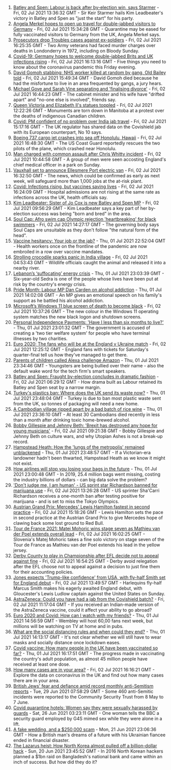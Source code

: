 1. [Batley and Spen: Labour is back after by-election win, says Starmer](https://www.bbc.co.uk/news/uk-politics-57696431) - Fri, 02 Jul 2021 13:36:32 GMT - Sir Keir Starmer hails Kim Leadbeater's victory in Batley and Spen as "just the start" for his party.
2. [Angela Merkel hopes to open up travel for double-jabbed visitors to Germany](https://www.bbc.co.uk/news/uk-57699000) - Fri, 02 Jul 2021 15:34:28 GMT - Quarantine may be eased for fully vaccinated visitors to Germany from the UK, Angela Merkel says.
3. [Prosecutors drop Troubles cases against ex-soldiers](https://www.bbc.co.uk/news/uk-northern-ireland-57694417) - Fri, 02 Jul 2021 16:25:35 GMT - Two Army veterans had faced murder charges over deaths in Londonderry in 1972, including on Bloody Sunday.
4. [Covid-19: Germany hopes to welcome double-jabbed Brits and UK infections rising](https://www.bbc.co.uk/news/uk-57698518) - Fri, 02 Jul 2021 16:13:16 GMT - Five things you need to know about the coronavirus pandemic this Friday evening.
5. [David Gomoh stabbing: NHS worker killed at random by gang, Old Bailey told](https://www.bbc.co.uk/news/uk-england-london-57698248) - Fri, 02 Jul 2021 15:49:34 GMT - David Gomoh died because he had the misfortune to live in an area frequented by gangs, a jury hears.
6. [Michael Gove and Sarah Vine separating and 'finalising divorce'](https://www.bbc.co.uk/news/uk-politics-57699096) - Fri, 02 Jul 2021 16:44:23 GMT - The cabinet minister and his wife have "drifted apart" and "no-one else is involved", friends say.
7. [Queen Victoria and Elizabeth II's statues toppled](https://www.bbc.co.uk/news/world-us-canada-57693683) - Fri, 02 Jul 2021 12:22:26 GMT - Monuments are torn down in Manitoba at a protest over the deaths of indigenous Canadian children.
8. [Covid: PM confident of no problem over India jab travel](https://www.bbc.co.uk/news/health-57695835) - Fri, 02 Jul 2021 15:17:16 GMT - The UK regulator has shared data on the Covishield jab with its European counterpart, No 10 says.
9. [Boeing 737 cargo jet crashes into sea off Honolulu, Hawaii](https://www.bbc.co.uk/news/world-us-canada-57697835) - Fri, 02 Jul 2021 16:48:30 GMT - The US Coast Guard reportedly rescues the two pilots of the plane, which crashed near Honolulu.
10. [Man charged with common assault after Chris Whitty incident](https://www.bbc.co.uk/news/uk-57695301) - Fri, 02 Jul 2021 10:44:58 GMT - A group of men were seen accosting England's chief medical officer in a park on Sunday.
11. [Vauxhall set to announce Ellesmere Port electric van](https://www.bbc.co.uk/news/business-57700749) - Fri, 02 Jul 2021 16:32:50 GMT - The news, which could be confirmed as early as next week, will safeguard more than 1,000 jobs at the at-risk plant.
12. [Covid: Infections rising, but vaccines saving lives](https://www.bbc.co.uk/news/health-57694918) - Fri, 02 Jul 2021 16:24:09 GMT - Hospital admissions are not rising at the same rate as infections across the UK, health officials say.
13. [Kim Leadbeater: Sister of Jo Cox is new Batley and Spen MP](https://www.bbc.co.uk/news/uk-england-leeds-57693843) - Fri, 02 Jul 2021 09:56:29 GMT - Kim Leadbeater says a key part of her by-election success was being "born and bred" in the area.
14. [Soul Cap: Afro swim cap Olympic rejection 'heartbreaking' for black swimmers](https://www.bbc.co.uk/news/newsbeat-57688380) - Fri, 02 Jul 2021 14:27:17 GMT - The governing body says Soul Caps are unsuitable as they don't follow "the natural form of the head".
15. [Vaccine hesitancy: Your job or the jab?](https://www.bbc.co.uk/news/world-us-canada-57686717) - Thu, 01 Jul 2021 22:52:04 GMT - Health workers once on the frontline of the pandemic are now embroiled in a row over vaccine mandates.
16. [Strolling crocodile sparks panic in India village](https://www.bbc.co.uk/news/world-asia-india-57691731) - Fri, 02 Jul 2021 04:53:43 GMT - Wildlife officials caught the animal and released it into a nearby river.
17. [Lebanon’s ‘suffocating’ energy crisis](https://www.bbc.co.uk/news/world-middle-east-57685203) - Thu, 01 Jul 2021 23:03:39 GMT - Six-year-old Sedra is one of the people whose lives have been put at risk by the country's energy crisis.
18. [Pride Month: Labour MP Dan Carden on alcohol addiction](https://www.bbc.co.uk/news/uk-politics-57685213) - Thu, 01 Jul 2021 14:02:08 GMT - An MP gives an emotional speech on his family's support as he battled his alcohol addiction.
19. [Microsoft’s Windows 11 blue screen of death to become black](https://www.bbc.co.uk/news/technology-57695586) - Fri, 02 Jul 2021 10:37:26 GMT - The new colour in the Windows 11 operating system matches the new black logon and shutdown screens.
20. [Personal Independence Payments: 'Have I less than six months to live?'](https://www.bbc.co.uk/news/uk-57688734) - Thu, 01 Jul 2021 23:01:32 GMT - The government is accused of creating a 'two tier welfare system' for people who have terminal illnesses by two charities.
21. [Euro 2020: The fans who will be at the England v Ukraine match](https://www.bbc.co.uk/news/uk-57652630) - Fri, 02 Jul 2021 12:25:12 GMT - England fans with tickets for Saturday's quarter-final tell us how they've managed to get there.
22. [Parents of children called Alexa challenge Amazon](https://www.bbc.co.uk/news/technology-57680173) - Thu, 01 Jul 2021 23:34:46 GMT - Youngsters are being bullied over their name - also the default wake word for the tech firm's smart speakers.
23. [Batley and Spen: Fraught by-election concludes in dramatic fashion](https://www.bbc.co.uk/news/uk-england-leeds-57690885) - Fri, 02 Jul 2021 06:29:12 GMT - How drama built as Labour retained its Batley and Spen seat by a narrow margin.
24. [Turkey's plastics ban: Where does the UK send its waste now?](https://www.bbc.co.uk/news/uk-57680723) - Thu, 01 Jul 2021 23:48:04 GMT - Turkey is due to ban most plastic waste sent from the UK, so tonnes of packaging will need a new home.
25. [A Cambodian village ripped apart by a bad batch of rice wine](https://www.bbc.co.uk/news/world-asia-57496790) - Thu, 01 Jul 2021 23:36:10 GMT - At least 30 Cambodians died recently in less than a month after drinking toxic home-brewed alcohol.
26. [Bobby Gillespie and Jehnny Beth: 'Brexit has destroyed any hope for young musicians'](https://www.bbc.co.uk/news/entertainment-arts-57637116) - Fri, 02 Jul 2021 09:21:38 GMT - Bobby Gillespie and Jehnny Beth on culture wars, and why Utopian Ashes is not a break-up record.
27. [Hampstead Heath: How the 'lungs of the metropolis' remained unblackened](https://www.bbc.co.uk/news/uk-england-london-57656978) - Thu, 01 Jul 2021 23:48:57 GMT - If a Victorian-era landowner hadn't been thwarted, Hampstead Heath as we know it might not exist.
28. [How airlines will stop you losing your bags in the future](https://www.bbc.co.uk/news/business-57232744) - Thu, 01 Jul 2021 23:00:48 GMT - In 2019, 25.4 million bags went missing, costing the industry billions of dollars - can big data solve the problem?
29. ['Don't judge me, I am human' - US sprint star Richardson banned for marijuana use](https://www.bbc.co.uk/sport/athletics/57692193) - Fri, 02 Jul 2021 13:26:28 GMT - US sprinter Sha'Carri Richardson receives a one-month ban after testing positive for marijuana - and is set to miss the Tokyo Olympics.
30. [Austrian Grand Prix: Mercedes' Lewis Hamilton fastest in second practice](https://www.bbc.co.uk/sport/formula1/57698809) - Fri, 02 Jul 2021 15:18:26 GMT - Lewis Hamilton sets the pace in second practice at the Austrian Grand Prix to give Mercedes hope of clawing back some lost ground to Red Bull.
31. [Tour de France 2021: Matej Mohoric wins stage seven as Mathieu van der Poel extends overall lead](https://www.bbc.co.uk/sport/cycling/57700070) - Fri, 02 Jul 2021 16:02:25 GMT - Slovenia's Matej Mohoric takes a fine solo victory on stage seven of the Tour de France as Mathieu van der Poel extends his lead in the yellow jersey.
32. [Derby County to play in Championship after EFL decide not to appeal against fine](https://www.bbc.co.uk/sport/football/57701348) - Fri, 02 Jul 2021 16:54:25 GMT - Derby avoid relegation after the EFL choose not to appeal against a decision to just fine them for their accounting policies.
33. [Jones expects 'Trump-like confidence' from USA, with fly-half Smith set for England debut](https://www.bbc.co.uk/sport/rugby-union/57695008) - Fri, 02 Jul 2021 13:49:57 GMT - Harlequins fly-half Marcus Smith makes his eagerly awaited England debut, with Gloucester's Lewis Ludlow captain against the United States on Sunday.
34. [AstraZeneca: Could you have had a jab from the Covishield batch?](https://www.bbc.co.uk/news/explainers-57665765) - Fri, 02 Jul 2021 11:17:04 GMT - If you received an Indian-made version of the AstraZeneca vaccine, could it affect your ability to go abroad?
35. [Euro 2020 and Covid: How can I watch with my friends?](https://www.bbc.co.uk/news/uk-57386719) - Thu, 01 Jul 2021 14:56:59 GMT - Wembley will host 60,00 fans next week, but millions will be watching on TV at home and in pubs.
36. [What are the social distancing rules and when could they end?](https://www.bbc.co.uk/news/uk-51506729) - Thu, 01 Jul 2021 14:13:17 GMT - It's not clear whether we will still have to wear masks and socially distance once lockdown eases.
37. [Covid vaccine: How many people in the UK have been vaccinated so far?](https://www.bbc.co.uk/news/health-55274833) - Thu, 01 Jul 2021 16:17:51 GMT - The progress made in vaccinating the country's adult population, as almost 45 million people have received at least one dose.
38. [How many cases are in your area?](https://www.bbc.co.uk/news/uk-51768274) - Fri, 02 Jul 2021 16:16:21 GMT - Explore the data on coronavirus in the UK and find out how many cases there are in your area.
39. [British Jews' fear and defiance amid record monthly anti-Semitism reports](https://www.bbc.co.uk/news/uk-57339266) - Tue, 29 Jun 2021 07:58:29 GMT - Some 460 anti-Semitic incidents were reported to the Community Security Trust from 8 May to 7 June.
40. [Covid quarantine hotels: Women say they were sexually harassed by guards](https://www.bbc.co.uk/news/stories-57609164) - Sat, 26 Jun 2021 03:23:11 GMT - One woman tells the BBC a security guard employed by G4S mimed sex while they were alone in a lift.
41. [A fake wedding, and a $250,000 scam](https://www.bbc.co.uk/news/world-europe-57358241) - Mon, 21 Jun 2021 23:06:36 GMT - How a British man's dreams of a future with his Ukrainian fiancee ended in financial disaster.
42. [The Lazarus heist: How North Korea almost pulled off a billion-dollar hack](https://www.bbc.co.uk/news/stories-57520169) - Sun, 20 Jun 2021 23:45:52 GMT - In 2016 North Korean hackers planned a $1bn raid on Bangladesh's national bank and came within an inch of success. But how did they do it?
